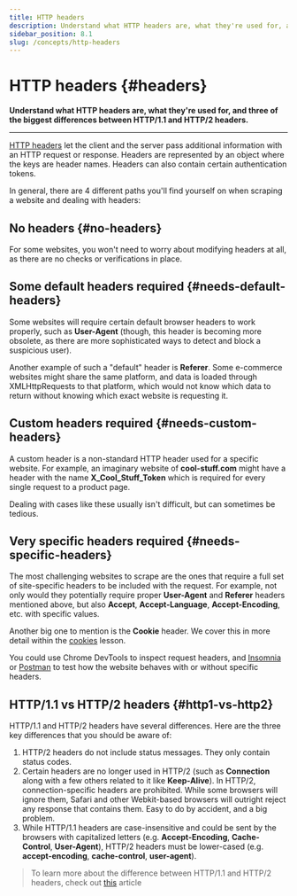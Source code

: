 ```yaml
---
title: HTTP headers
description: Understand what HTTP headers are, what they're used for, and three of the biggest differences between HTTP/1.1 and HTTP/2 headers.
sidebar_position: 8.1
slug: /concepts/http-headers
---
```


# HTTP headers {#headers}

**Understand what HTTP headers are, what they're used for, and three of the biggest differences between HTTP/1.1 and HTTP/2 headers.**

---

[HTTP headers](https://developer.mozilla.org/en-US/docs/Web/HTTP/Headers) let the client and the server pass additional information with an HTTP request or response. Headers are represented by an object where the keys are header names. Headers can also contain certain authentication tokens.

In general, there are 4 different paths you'll find yourself on when scraping a website and dealing with headers:

## No headers {#no-headers}

For some websites, you won't need to worry about modifying headers at all, as there are no checks or verifications in place.

## Some default headers required {#needs-default-headers}

Some websites will require certain default browser headers to work properly, such as **User-Agent** (though, this header is becoming more obsolete, as there are more sophisticated ways to detect and block a suspicious user).

Another example of such a "default" header is **Referer**. Some e-commerce websites might share the same platform, and data is loaded through XMLHttpRequests to that platform, which would not know which data to return without knowing which exact website is requesting it.

## Custom headers required {#needs-custom-headers}

A custom header is a non-standard HTTP header used for a specific website. For example, an imaginary website of **cool-stuff.com** might have a header with the name **X_Cool_Stuff_Token** which is required for every single request to a product page.

Dealing with cases like these usually isn't difficult, but can sometimes be tedious.

## Very specific headers required {#needs-specific-headers}

The most challenging websites to scrape are the ones that require a full set of site-specific headers to be included with the request. For example, not only would they potentially require proper **User-Agent** and **Referer** headers mentioned above, but also **Accept**, **Accept-Language**, **Accept-Encoding**, etc. with specific values.

Another big one to mention is the **Cookie** header. We cover this in more detail within the [cookies](./http_cookies.md) lesson.

You could use Chrome DevTools to inspect request headers, and [Insomnia](../tools/insomnia.md) or [Postman](../tools/postman.md) to test how the website behaves with or without specific headers.

## HTTP/1.1 vs HTTP/2 headers {#http1-vs-http2}

HTTP/1.1 and HTTP/2 headers have several differences. Here are the three key differences that you should be aware of:

1. HTTP/2 headers do not include status messages. They only contain status codes.
2. Certain headers are no longer used in HTTP/2 (such as **Connection** along with a few others related to it like **Keep-Alive**). In HTTP/2, connection-specific headers are prohibited. While some browsers will ignore them, Safari and other Webkit-based browsers will outright reject any response that contains them. Easy to do by accident, and a big problem.
3. While HTTP/1.1 headers are case-insensitive and could be sent by the browsers with capitalized letters (e.g. **Accept-Encoding**, **Cache-Control**, **User-Agent**), HTTP/2 headers must be lower-cased (e.g. **accept-encoding**, **cache-control**, **user-agent**).

> To learn more about the difference between HTTP/1.1 and HTTP/2 headers, check out [this](https://httptoolkit.tech/blog/translating-http-2-into-http-1/) article
